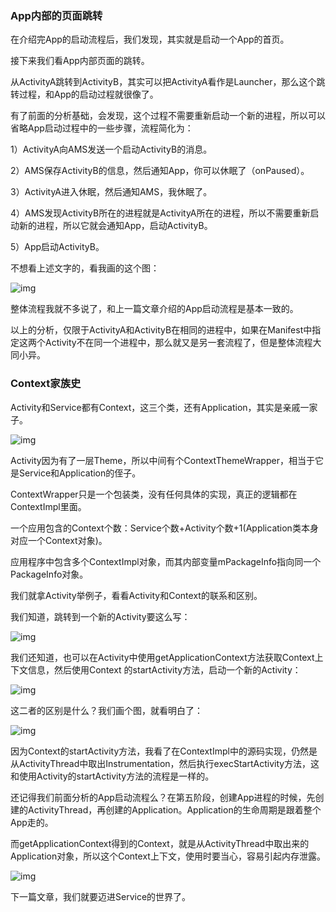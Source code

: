 ### App内部的页面跳转

在介绍完App的启动流程后，我们发现，其实就是启动一个App的首页。

接下来我们看App内部页面的跳转。

从ActivityA跳转到ActivityB，其实可以把ActivityA看作是Launcher，那么这个跳转过程，和App的启动过程就很像了。

有了前面的分析基础，会发现，这个过程不需要重新启动一个新的进程，所以可以省略App启动过程中的一些步骤，流程简化为：

1）ActivityA向AMS发送一个启动ActivityB的消息。

2）AMS保存ActivityB的信息，然后通知App，你可以休眠了（onPaused）。

3）ActivityA进入休眠，然后通知AMS，我休眠了。

4）AMS发现ActivityB所在的进程就是ActivityA所在的进程，所以不需要重新启动新的进程，所以它就会通知App，启动ActivityB。

5）App启动ActivityB。

不想看上述文字的，看我画的这个图：

![img](http://images2015.cnblogs.com/blog/13430/201705/13430-20170519230735275-563343566.png)

整体流程我就不多说了，和上一篇文章介绍的App启动流程是基本一致的。

以上的分析，仅限于ActivityA和ActivityB在相同的进程中，如果在Manifest中指定这两个Activity不在同一个进程中，那么就又是另一套流程了，但是整体流程大同小异。

### Context家族史

Activity和Service都有Context，这三个类，还有Application，其实是亲戚一家子。

![img](http://images2015.cnblogs.com/blog/13430/201705/13430-20170519230746869-193964502.png)

Activity因为有了一层Theme，所以中间有个ContextThemeWrapper，相当于它是Service和Application的侄子。

ContextWrapper只是一个包装类，没有任何具体的实现，真正的逻辑都在ContextImpl里面。

一个应用包含的Context个数：Service个数+Activity个数+1(Application类本身对应一个Context对象)。

应用程序中包含多个ContextImpl对象，而其内部变量mPackageInfo指向同一个PackageInfo对象。

我们就拿Activity举例子，看看Activity和Context的联系和区别。

我们知道，跳转到一个新的Activity要这么写：

![img](http://images2015.cnblogs.com/blog/13430/201705/13430-20170519230800588-1214836011.png)

我们还知道，也可以在Activity中使用getApplicationContext方法获取Context上下文信息，然后使用Context 的startActivity方法，启动一个新的Activity：

![img](http://images2015.cnblogs.com/blog/13430/201705/13430-20170519230811869-1855137329.png)

这二者的区别是什么？我们画个图，就看明白了：

![img](http://images2015.cnblogs.com/blog/13430/201705/13430-20170519230823603-908308741.png)

因为Context的startActivity方法，我看了在ContextImpl中的源码实现，仍然是从ActivityThread中取出Instrumentation，然后执行execStartActivity方法，这和使用Activity的startActivity方法的流程是一样的。

还记得我们前面分析的App启动流程么？在第五阶段，创建App进程的时候，先创建的ActivityThread，再创建的Application。Application的生命周期是跟着整个App走的。

而getApplicationContext得到的Context，就是从ActivityThread中取出来的Application对象，所以这个Context上下文，使用时要当心，容易引起内存泄露。

![img](http://images2015.cnblogs.com/blog/13430/201705/13430-20170519230840885-574938888.png)

下一篇文章，我们就要迈进Service的世界了。